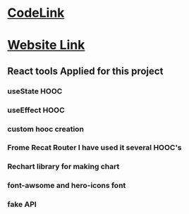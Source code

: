 # [CodeLink](https://github.com/programming-hero-web-course-4/product-analysis-website-suvoislam123)
# [Website Link](https://beautiful-fox-1b7137.netlify.app/)
## React tools Applied for this project
### useState HOOC
### useEffect HOOC
### custom hooc creation
### Frome Recat Router I have used it several HOOC's
###  Rechart library for making chart
### font-awsome and hero-icons font 
### fake API 

